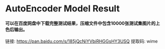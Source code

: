 # AutoEncoder Model Result
#### 可以在百度网盘中下载完整测试结果，压缩文件中包含10000张测试集图片的上色后输出。

链接: https://pan.baidu.com/s/185jQcNiYVbiRHGGsHY3USQ 提取码: wime 

